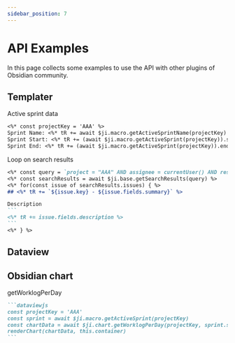 ```yaml
---
sidebar_position: 7
---
```

# API Examples

In this page collects some examples to use the API with other plugins of Obsidian community.

## Templater

Active sprint data
```md
<%* const projectKey = 'AAA' %>
Sprint Name: <%* tR += await $ji.macro.getActiveSprintName(projectKey) %>
Sprint Start: <%* tR += (await $ji.macro.getActiveSprint(projectKey)).startDate %>
Sprint End: <%* tR += (await $ji.macro.getActiveSprint(projectKey)).endDate %>
```

Loop on search results
````md
<%* const query = `project = "AAA" AND assignee = currentUser() AND resolution = Unresolved` %>
<%* const searchResults = await $ji.base.getSearchResults(query) %>
<%* for(const issue of searchResults.issues) { %>
## <%* tR += `${issue.key} - ${issue.fields.summary}` %>

Description
```
<%* tR += issue.fields.description %>
```
<%* } %>
````

## Dataview

## Obsidian chart

getWorklogPerDay

````md
```dataviewjs
const projectKey = 'AAA'
const sprint = await $ji.macro.getActiveSprint(projectKey)
const chartData = await $ji.chart.getWorklogPerDay(projectKey, sprint.startDate, sprint.endDate)
renderChart(chartData, this.container)
```
````
